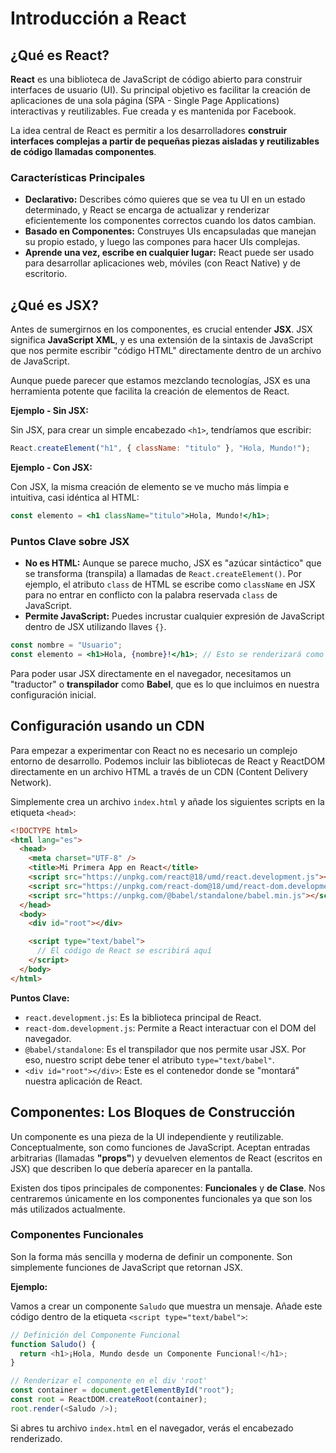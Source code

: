 # Introducción a React

## ¿Qué es React?

**React** es una biblioteca de JavaScript de código abierto para construir
interfaces de usuario (UI). Su principal objetivo es facilitar la creación de
aplicaciones de una sola página (SPA - Single Page Applications) interactivas y
reutilizables. Fue creada y es mantenida por Facebook.

La idea central de React es permitir a los desarrolladores **construir
interfaces complejas a partir de pequeñas piezas aisladas y reutilizables de
código llamadas componentes**.

### Características Principales

- **Declarativo:** Describes cómo quieres que se vea tu UI en un estado
  determinado, y React se encarga de actualizar y renderizar eficientemente los
  componentes correctos cuando los datos cambian.
- **Basado en Componentes:** Construyes UIs encapsuladas que manejan su propio
  estado, y luego las compones para hacer UIs complejas.
- **Aprende una vez, escribe en cualquier lugar:** React puede ser usado para
  desarrollar aplicaciones web, móviles (con React Native) y de escritorio.

## ¿Qué es JSX?

Antes de sumergirnos en los componentes, es crucial entender **JSX**. JSX
significa **JavaScript XML**, y es una extensión de la sintaxis de JavaScript
que nos permite escribir "código HTML" directamente dentro de un archivo de
JavaScript.

Aunque puede parecer que estamos mezclando tecnologías, JSX es una herramienta
potente que facilita la creación de elementos de React.

**Ejemplo - Sin JSX:**

Sin JSX, para crear un simple encabezado `<h1>`, tendríamos que escribir:

```javascript
React.createElement("h1", { className: "titulo" }, "Hola, Mundo!");
```

**Ejemplo - Con JSX:**

Con JSX, la misma creación de elemento se ve mucho más limpia e intuitiva, casi
idéntica al HTML:

```jsx
const elemento = <h1 className="titulo">Hola, Mundo!</h1>;
```

### Puntos Clave sobre JSX

- **No es HTML:** Aunque se parece mucho, JSX es "azúcar sintáctico" que se
  transforma (transpila) a llamadas de `React.createElement()`. Por ejemplo, el
  atributo `class` de HTML se escribe como `className` en JSX para no entrar en
  conflicto con la palabra reservada `class` de JavaScript.
- **Permite JavaScript:** Puedes incrustar cualquier expresión de JavaScript
  dentro de JSX utilizando llaves `{}`.

```jsx
const nombre = "Usuario";
const elemento = <h1>Hola, {nombre}!</h1>; // Esto se renderizará como "Hola, Usuario!"
```

Para poder usar JSX directamente en el navegador, necesitamos un "traductor" o
**transpilador** como **Babel**, que es lo que incluimos en nuestra configuración
inicial.

## Configuración usando un CDN

Para empezar a experimentar con React no es necesario un complejo entorno de
desarrollo. Podemos incluir las bibliotecas de React y ReactDOM directamente en
un archivo HTML a través de un CDN (Content Delivery Network).

Simplemente crea un archivo `index.html` y añade los siguientes scripts en la
etiqueta `<head>`:

```html
<!DOCTYPE html>
<html lang="es">
  <head>
    <meta charset="UTF-8" />
    <title>Mi Primera App en React</title>
    <script src="https://unpkg.com/react@18/umd/react.development.js"></script>
    <script src="https://unpkg.com/react-dom@18/umd/react-dom.development.js"></script>
    <script src="https://unpkg.com/@babel/standalone/babel.min.js"></script>
  </head>
  <body>
    <div id="root"></div>

    <script type="text/babel">
      // El código de React se escribirá aquí
    </script>
  </body>
</html>
```

**Puntos Clave:**

- `react.development.js`: Es la biblioteca principal de React.
- `react-dom.development.js`: Permite a React interactuar con el DOM del
  navegador.
- `@babel/standalone`: Es el transpilador que nos permite usar JSX. Por eso,
  nuestro script debe tener el atributo `type="text/babel"`.
- `<div id="root"></div>`: Este es el contenedor donde se "montará" nuestra
  aplicación de React.

## Componentes: Los Bloques de Construcción

Un componente es una pieza de la UI independiente y reutilizable.
Conceptualmente, son como funciones de JavaScript. Aceptan entradas arbitrarias
(llamadas **"props"**) y devuelven elementos de React (escritos en JSX) que
describen lo que debería aparecer en la pantalla.

Existen dos tipos principales de componentes: **Funcionales** y **de Clase**.
Nos centraremos únicamente en los componentes funcionales ya que son los más
utilizados actualmente.

### Componentes Funcionales

Son la forma más sencilla y moderna de definir un componente. Son simplemente
funciones de JavaScript que retornan JSX.

**Ejemplo:**

Vamos a crear un componente `Saludo` que muestra un mensaje. Añade este código
dentro de la etiqueta `<script type="text/babel">`:

```javascript
// Definición del Componente Funcional
function Saludo() {
  return <h1>¡Hola, Mundo desde un Componente Funcional!</h1>;
}

// Renderizar el componente en el div 'root'
const container = document.getElementById("root");
const root = ReactDOM.createRoot(container);
root.render(<Saludo />);
```

Si abres tu archivo `index.html` en el navegador, verás el encabezado renderizado.
